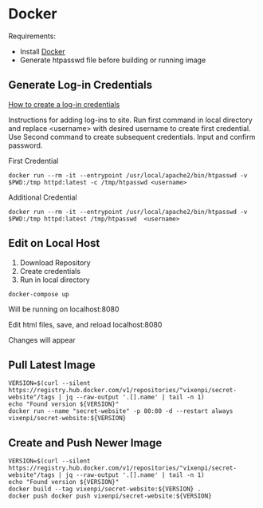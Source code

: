 # Docker
Requirements:
- Install [Docker](https://docs.docker.com/get-docker/)
- Generate htpasswd file before building or running image


## Generate Log-in Credentials
[How to create a log-in credentials](https://www.hostwinds.com/guide/create-use-htpasswd/)

Instructions for adding log-ins to site. Run first command in local directory and replace \<username> with desired username to create first credential. Use Second command to create subsequent credentials. Input and confirm password.

First Credential

```
docker run --rm -it --entrypoint /usr/local/apache2/bin/htpasswd -v $PWD:/tmp httpd:latest -c /tmp/htpasswd <username>
```
Additional Credential

```
docker run --rm -it --entrypoint /usr/local/apache2/bin/htpasswd -v $PWD:/tmp httpd:latest /tmp/htpasswd  <username>
```


## Edit on Local Host
1. Download Repository
2. Create credentials   
3. Run in local directory
```
docker-compose up
```

Will be running on localhost:8080

Edit html files, save, and reload localhost:8080

Changes will appear

## Pull Latest Image

```
VERSION=$(curl --silent https://registry.hub.docker.com/v1/repositories/"vixenpi/secret-website"/tags | jq --raw-output '.[].name' | tail -n 1)
echo "Found version ${VERSION}"
docker run --name "secret-website" -p 80:80 -d --restart always vixenpi/secret-website:${VERSION}
```


## Create and Push Newer Image
```
VERSION=$(curl --silent https://registry.hub.docker.com/v1/repositories/"vixenpi/secret-website"/tags | jq --raw-output '.[].name' | tail -n 1)
echo "Found version ${VERSION}"
docker build --tag vixenpi/secret-website:${VERSION} .
docker push docker push vixenpi/secret-website:${VERSION}
```
